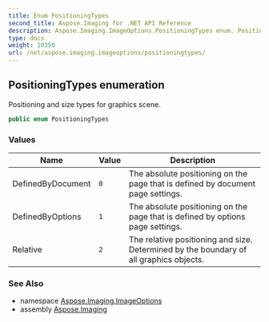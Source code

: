 ```yaml
---
title: Enum PositioningTypes
second_title: Aspose.Imaging for .NET API Reference
description: Aspose.Imaging.ImageOptions.PositioningTypes enum. Positioning and size types for graphics scene
type: docs
weight: 10350
url: /net/aspose.imaging.imageoptions/positioningtypes/
---
```

## PositioningTypes enumeration

Positioning and size types for graphics scene.

```csharp
public enum PositioningTypes
```

### Values

| Name | Value | Description |
| --- | --- | --- |
| DefinedByDocument | `0` | The absolute positioning on the page that is defined by document page settings. |
| DefinedByOptions | `1` | The absolute positioning on the page that is defined by options page settings. |
| Relative | `2` | The relative positioning and size. Determined by the boundary of all graphics objects. |

### See Also

* namespace [Aspose.Imaging.ImageOptions](../../aspose.imaging.imageoptions/)
* assembly [Aspose.Imaging](../../)


